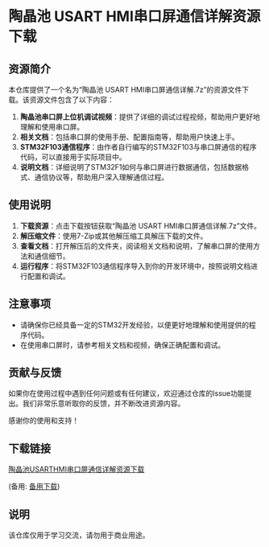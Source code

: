 # 陶晶池 USART HMI串口屏通信详解资源下载

## 资源简介

本仓库提供了一个名为“陶晶池 USART HMI串口屏通信详解.7z”的资源文件下载。该资源文件包含了以下内容：

1. **陶晶池串口屏上位机调试视频**：提供了详细的调试过程视频，帮助用户更好地理解和使用串口屏。
2. **相关文档**：包括串口屏的使用手册、配置指南等，帮助用户快速上手。
3. **STM32F103通信程序**：由作者自行编写的STM32F103与串口屏通信的程序代码，可以直接用于实际项目中。
4. **说明文档**：详细说明了STM32F1如何与串口屏进行数据通信，包括数据格式、通信协议等，帮助用户深入理解通信过程。

## 使用说明

1. **下载资源**：点击下载按钮获取“陶晶池 USART HMI串口屏通信详解.7z”文件。
2. **解压缩文件**：使用7-Zip或其他解压缩工具解压下载的文件。
3. **查看文档**：打开解压后的文件夹，阅读相关文档和说明，了解串口屏的使用方法和通信细节。
4. **运行程序**：将STM32F103通信程序导入到你的开发环境中，按照说明文档进行配置和调试。

## 注意事项

- 请确保你已经具备一定的STM32开发经验，以便更好地理解和使用提供的程序代码。
- 在使用串口屏时，请参考相关文档和视频，确保正确配置和调试。

## 贡献与反馈

如果你在使用过程中遇到任何问题或有任何建议，欢迎通过仓库的Issue功能提出。我们非常乐意听取你的反馈，并不断改进资源内容。

感谢你的使用和支持！

## 下载链接
[陶晶池USARTHMI串口屏通信详解资源下载](https://pan.quark.cn/s/49e5f2fb03d6) 

(备用: [备用下载](https://pan.baidu.com/s/1ECf0SWI1lt1CWmX0IvZgxQ?pwd=1234))

## 说明

该仓库仅用于学习交流，请勿用于商业用途。

